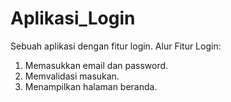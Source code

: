 # Aplikasi_Login
Sebuah aplikasi dengan fitur login.
Alur Fitur Login:
1. Memasukkan email dan password.
2. Memvalidasi masukan.
3. Menampilkan halaman beranda.
